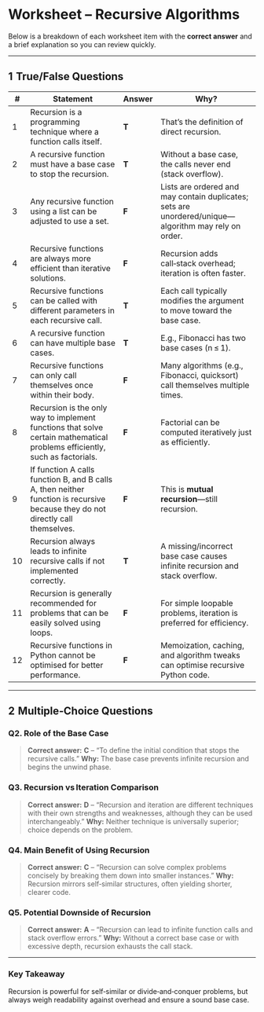 # Worksheet – Recursive Algorithms

Below is a breakdown of each worksheet item with the **correct answer** and a brief explanation so you can review quickly.

---
## 1  True/False Questions

| #  | Statement                                                                                                                       | Answer | Why?                                                                                                 |
| -- | ------------------------------------------------------------------------------------------------------------------------------- | ------ | ---------------------------------------------------------------------------------------------------- |
| 1  | Recursion is a programming technique where a function calls itself.                                                             | **T**  | That’s the definition of direct recursion.                                                           |
| 2  | A recursive function must have a base case to stop the recursion.                                                               | **T**  | Without a base case, the calls never end (stack overflow).                                           |
| 3  | Any recursive function using a list can be adjusted to use a set.                                                               | **F**  | Lists are ordered and may contain duplicates; sets are unordered/unique—algorithm may rely on order. |
| 4  | Recursive functions are always more efficient than iterative solutions.                                                         | **F**  | Recursion adds call‑stack overhead; iteration is often faster.                                       |
| 5  | Recursive functions can be called with different parameters in each recursive call.                                             | **T**  | Each call typically modifies the argument to move toward the base case.                              |
| 6  | A recursive function can have multiple base cases.                                                                              | **T**  | E.g., Fibonacci has two base cases (n ≤ 1).                                                          |
| 7  | Recursive functions can only call themselves once within their body.                                                            | **F**  | Many algorithms (e.g., Fibonacci, quicksort) call themselves multiple times.                         |
| 8  | Recursion is the only way to implement functions that solve certain mathematical problems efficiently, such as factorials.      | **F**  | Factorial can be computed iteratively just as efficiently.                                           |
| 9  | If function A calls function B, and B calls A, then neither function is recursive because they do not directly call themselves. | **F**  | This is **mutual recursion**—still recursion.                                                        |
| 10 | Recursion always leads to infinite recursive calls if not implemented correctly.                                                | **T**  | A missing/incorrect base case causes infinite recursion and stack overflow.                          |
| 11 | Recursion is generally recommended for problems that can be easily solved using loops.                                          | **F**  | For simple loopable problems, iteration is preferred for efficiency.                                 |
| 12 | Recursive functions in Python cannot be optimised for better performance.                                                       | **F**  | Memoization, caching, and algorithm tweaks can optimise recursive Python code.                       |

---

## 2  Multiple‑Choice Questions

### Q2.  Role of the Base Case

> **Correct answer:** **C** – “To define the initial condition that stops the recursive calls.”
> **Why:** The base case prevents infinite recursion and begins the unwind phase.

### Q3.  Recursion vs Iteration Comparison

> **Correct answer:** **D** – “Recursion and iteration are different techniques with their own strengths and weaknesses, although they can be used interchangeably.”
> **Why:** Neither technique is universally superior; choice depends on the problem.

### Q4.  Main Benefit of Using Recursion

> **Correct answer:** **C** – “Recursion can solve complex problems concisely by breaking them down into smaller instances.”
> **Why:** Recursion mirrors self‑similar structures, often yielding shorter, clearer code.

### Q5.  Potential Downside of Recursion

> **Correct answer:** **A** – “Recursion can lead to infinite function calls and stack overflow errors.”
> **Why:** Without a correct base case or with excessive depth, recursion exhausts the call stack.

---

### Key Takeaway

Recursion is powerful for self‑similar or divide‑and‑conquer problems, but always weigh readability against overhead and ensure a sound base case.
